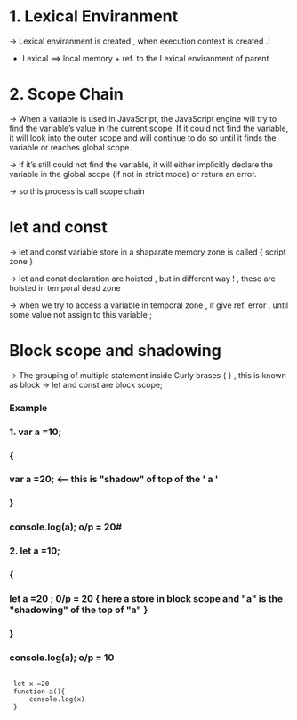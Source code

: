 # 1. Lexical Enviranment

<!-- <hr/> -->

-> Lexical enviranment is created , when execution context is created .!

- Lexical ==> local memory + ref. to the Lexical enviranment of parent

<!-- <hr/> -->

# 2. Scope Chain

-> When a variable is used in JavaScript, the JavaScript engine will try to find the variable’s value in the current scope. If it could not find the variable, it will look into the outer scope and will continue to do so until it finds the variable or reaches global scope.

-> If it’s still could not find the variable, it will either implicitly declare the variable in the global scope (if not in strict mode) or return an error.

-> so this process is call scope chain

<!-- <hr/> -->

# let and const

-> let and const variable store in a shaparate memory zone is called { script zone }

-> let and const declaration are hoisted , but in different way ! , these are hoisted in temporal dead zone

-> when we try to access a variable in temporal zone , it give ref. error , until some value not assign to this variable ;

<!-- <hr/> -->

# Block scope and shadowing

-> The grouping of multiple statement inside Curly brases { } , this is known as block
-> let and const are block scope;

### Example

### 1. var a =10;

### {

### var a =20; <-- this is "shadow" of top of the ' a '

### }

### console.log(a); o/p = 20#

### 2. let a =10;

### {

### let a =20 ; 0/p = 20 { here a store in block scope and "a" is the "shadowing" of the top of "a" }

### }

### console.log(a); o/p = 10

<code>
 let x =20
 function a(){
     console.log(x)
 }
</code>
